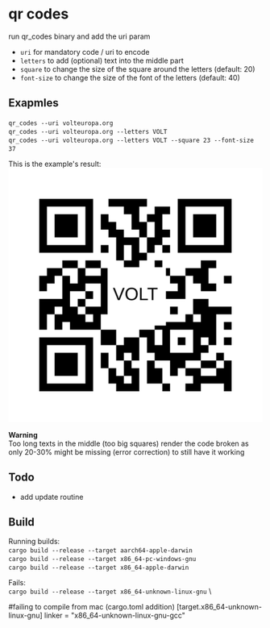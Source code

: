 # qr codes
run qr_codes binary and add the uri param

- `uri` for mandatory code / uri to encode
- `letters` to add (optional) text into the middle part
- `square` to change the size of the square around the letters (default: 20)
- `font-size` to change the size of the font of the letters (default: 40)

## Exapmles
`qr_codes --uri volteuropa.org` \
`qr_codes --uri volteuropa.org --letters VOLT` \
`qr_codes --uri volteuropa.org --letters VOLT --square 23 --font-size 37`

This is the example's result: \
![volteuropa.org.svg](docs/volteuropa.org.svg)

**Warning** \
Too long texts in the middle (too big squares) render the code broken as only 20-30% might be missing (error correction) to still have it working

## Todo
- add update routine


## Build
Running builds: \
`cargo build --release --target aarch64-apple-darwin` \
`cargo build --release --target x86_64-pc-windows-gnu` \
`cargo build --release --target x86_64-apple-darwin`

Fails: \
`cargo build --release --target x86_64-unknown-linux-gnu` \


#failing to compile from mac (cargo.toml addition)
[target.x86_64-unknown-linux-gnu]
linker = "x86_64-unknown-linux-gnu-gcc"